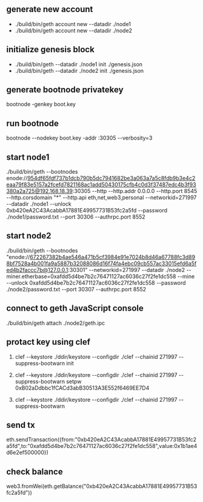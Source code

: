 ## generate new account
- ./build/bin/geth account new --datadir ./node1 
- ./build/bin/geth account new --datadir ./node2 
## initialize genesis block
- ./build/bin/geth --datadir ./node1 init ./genesis.json   
- ./build/bin/geth --datadir ./node2 init ./genesis.json   


## generate bootnode privatekey
bootnode -genkey boot.key

## run bootnode
bootnode --nodekey boot.key -addr :30305 --verbosity=3



## start node1
./build/bin/geth --bootnodes enode://954df65fdf737b1dcb790b5dc7941682be3a063a7a5c8fdb9b3e4c2eaa79f83e5157a2fcefd7821168ac1add50430175cfb4c0d3f37487edc4b3f93380a2a725@192.168.18.39:30305 --http --http.addr 0.0.0.0 --http.port 8545 --http.corsdomain "*" --http.api eth,net,web3,personal --networkid=271997 --datadir ./node1   --unlock 0xb420eA2C43AcabbA17881E49957731B53fc2a5fd --password ./node1/password.txt --port 30306  --authrpc.port 8552




## start node2
./build/bin/geth --bootnodes "enode://672267382b4ae546a471b5cf3984e91e7024b8d46a67788fc3d898bf7528a4b001fa9a5887b32088086d16f74fa4ebc09cb557ac33015efd6a5fed4b2faccc7b@127.0.0.1:30301"  --networkid=271997 --datadir ./node2  --miner.etherbase=0xafdd5d4be7b2c76471127ac6036c27f2fe1dc558 --mine --unlock 0xafdd5d4be7b2c76471127ac6036c27f2fe1dc558 --password ./node2/password.txt --port 30307  --authrpc.port 8552

## connect to geth JavaScript console
./build/bin/geth attach ./node2/geth.ipc      




## protact key using clef
1. clef --keystore ./ddir/keystore --configdir ./clef --chainid 271997 --suppress-bootwarn init

2. clef --keystore ./ddir/keystore --configdir ./clef --chainid 271997 --suppress-bootwarn setpw 0xB02aDdbbc1fCACd3abB30513A3E552f6469EE7D4   

3. clef --keystore ./ddir/keystore --configdir ./clef --chainid 271997 --suppress-bootwarn



## send tx
eth.sendTransaction({from:"0xb420eA2C43AcabbA17881E49957731B53fc2a5fd",to:"0xafdd5d4be7b2c76471127ac6036c27f2fe1dc558",value:0x1b1ae4d6e2ef500000})
## check balance
web3.fromWei(eth.getBalance("0xb420eA2C43AcabbA17881E49957731B53fc2a5fd"))